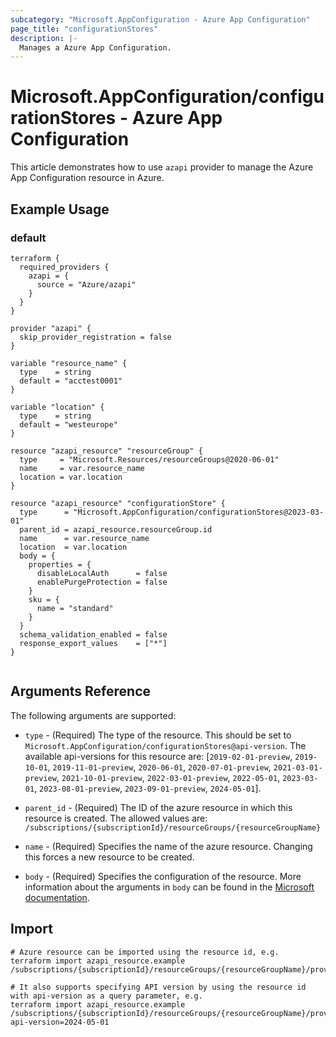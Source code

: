 ```yaml
---
subcategory: "Microsoft.AppConfiguration - Azure App Configuration"
page_title: "configurationStores"
description: |-
  Manages a Azure App Configuration.
---
```


# Microsoft.AppConfiguration/configurationStores - Azure App Configuration

This article demonstrates how to use `azapi` provider to manage the Azure App Configuration resource in Azure.

## Example Usage

### default

```hcl
terraform {
  required_providers {
    azapi = {
      source = "Azure/azapi"
    }
  }
}

provider "azapi" {
  skip_provider_registration = false
}

variable "resource_name" {
  type    = string
  default = "acctest0001"
}

variable "location" {
  type    = string
  default = "westeurope"
}

resource "azapi_resource" "resourceGroup" {
  type     = "Microsoft.Resources/resourceGroups@2020-06-01"
  name     = var.resource_name
  location = var.location
}

resource "azapi_resource" "configurationStore" {
  type      = "Microsoft.AppConfiguration/configurationStores@2023-03-01"
  parent_id = azapi_resource.resourceGroup.id
  name      = var.resource_name
  location  = var.location
  body = {
    properties = {
      disableLocalAuth      = false
      enablePurgeProtection = false
    }
    sku = {
      name = "standard"
    }
  }
  schema_validation_enabled = false
  response_export_values    = ["*"]
}


```



## Arguments Reference

The following arguments are supported:

* `type` - (Required) The type of the resource. This should be set to `Microsoft.AppConfiguration/configurationStores@api-version`. The available api-versions for this resource are: [`2019-02-01-preview`, `2019-10-01`, `2019-11-01-preview`, `2020-06-01`, `2020-07-01-preview`, `2021-03-01-preview`, `2021-10-01-preview`, `2022-03-01-preview`, `2022-05-01`, `2023-03-01`, `2023-08-01-preview`, `2023-09-01-preview`, `2024-05-01`].

* `parent_id` - (Required) The ID of the azure resource in which this resource is created. The allowed values are:  
  `/subscriptions/{subscriptionId}/resourceGroups/{resourceGroupName}`

* `name` - (Required) Specifies the name of the azure resource. Changing this forces a new resource to be created.

* `body` - (Required) Specifies the configuration of the resource. More information about the arguments in `body` can be found in the [Microsoft documentation](https://learn.microsoft.com/en-us/azure/templates/Microsoft.AppConfiguration/configurationStores?pivots=deployment-language-terraform).

## Import

 ```shell
 # Azure resource can be imported using the resource id, e.g.
 terraform import azapi_resource.example /subscriptions/{subscriptionId}/resourceGroups/{resourceGroupName}/providers/Microsoft.AppConfiguration/configurationStores/{resourceName}
 
 # It also supports specifying API version by using the resource id with api-version as a query parameter, e.g.
 terraform import azapi_resource.example /subscriptions/{subscriptionId}/resourceGroups/{resourceGroupName}/providers/Microsoft.AppConfiguration/configurationStores/{resourceName}?api-version=2024-05-01
 ```
